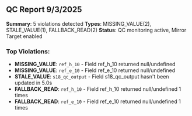 ## QC Report 9/3/2025

**Summary**: 5 violations detected
**Types**: MISSING_VALUE(2), STALE_VALUE(1), FALLBACK_READ(2)
**Status**: QC monitoring active, Mirror Target enabled

### Top Violations:
- **MISSING_VALUE**: `ref_h_10` - Field ref_h_10 returned null/undefined
- **MISSING_VALUE**: `ref_e_10` - Field ref_e_10 returned null/undefined
- **STALE_VALUE**: `s18_qc_output` - Field s18_qc_output hasn't been updated in 5.0s
- **FALLBACK_READ**: `ref_h_10` - Field ref_h_10 returned null/undefined 1 times
- **FALLBACK_READ**: `ref_e_10` - Field ref_e_10 returned null/undefined 1 times
